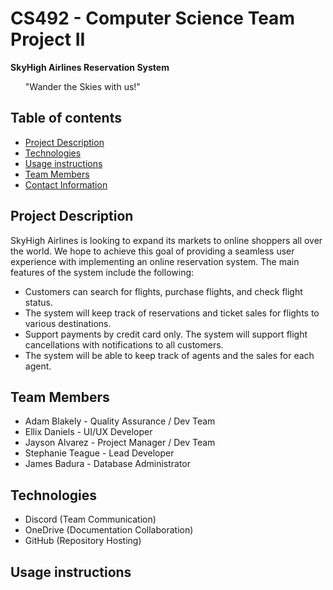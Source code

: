 # CS492 - Computer Science Team Project II

**SkyHigh Airlines Reservation System**
<ul>"Wander the Skies with us!" </ul>

## Table of contents
* [Project Description](#project-description)
* [Technologies](#technologies)
* [Usage instructions](#usage-instructions)
* [Team Members](#team-members)
* [Contact Information](#contact-information)

## Project Description
SkyHigh Airlines is looking to expand its markets to online shoppers all over the world. We hope to achieve this goal of providing a seamless user experience with implementing an online reservation system. The main features of the system include the following: 
  * Customers can search for flights, purchase flights, and check flight status. 
  * The system will keep track of reservations and ticket sales for flights to various destinations. 
  * Support payments by credit card only. The system will support flight cancellations with notifications to all customers. 
  * The system will be able to keep track of agents and the sales for each agent. 
## Team Members
  * Adam Blakely - Quality Assurance / Dev Team
  * Ellix Daniels - UI/UX Developer
  * Jayson Alvarez - Project Manager / Dev Team
  * Stephanie Teague - Lead Developer
  * James Badura - Database Administrator
## Technologies
  * Discord (Team Communication)
  * OneDrive (Documentation Collaboration)
  * GitHub (Repository Hosting)

## Usage instructions

